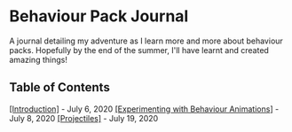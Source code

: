 # Behaviour Pack Journal

A journal detailing my adventure as I learn more and more about behaviour packs. Hopefully by the end of the summer, I'll have learnt and created amazing things!

## Table of Contents

[[Introduction]](journals/Introduction-July-6-2020.md) - July 6, 2020
[[Experimenting with Behaviour Animations]](journals/Experimenting-with-Behaviour-Animations-July-8-2020.md) - July 8, 2020
[[Projectiles]](journals/Projectiles-July-19-2020.md) - July 19, 2020